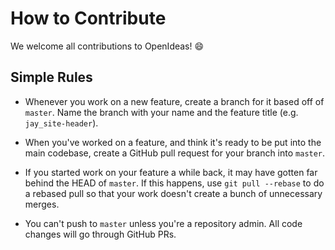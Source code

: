 # How to Contribute

We welcome all contributions to OpenIdeas! :smile:

## Simple Rules

* Whenever you work on a new feature, create a branch for it based off of `master`. Name the branch with your name and the feature title (e.g. `jay_site-header`).

* When you've worked on a feature, and think it's ready to be put into the main codebase, create a GitHub pull request for your branch into `master`.

* If you started work on your feature a while back, it may have gotten far behind the HEAD of `master`. If this happens, use `git pull --rebase` to do a rebased pull so that your work doesn't create a bunch of unnecessary merges.

* You can't push to `master` unless you're a repository admin. All code changes will go through GitHub PRs.

